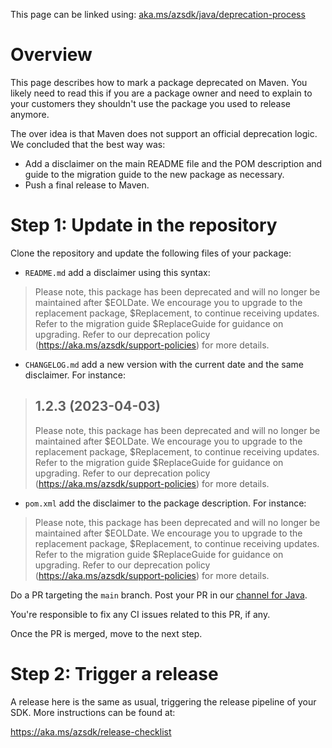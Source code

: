 This page can be linked using: [aka.ms/azsdk/java/deprecation-process](https://aka.ms/azsdk/java/deprecation-process)

# Overview

This page describes how to mark a package deprecated on Maven. You likely need to read this if you are a package owner
and need to explain to your customers they shouldn't use the package you used to release anymore.

The over idea is that Maven does not support an official deprecation logic. We concluded that the best way was:

- Add a disclaimer on the main README file and the POM description and guide to the migration guide to the new package
  as necessary.
- Push a final release to Maven.

# Step 1: Update in the repository

Clone the repository and update the following files of your package:

- `README.md` add a disclaimer using this syntax:

> Please note, this package has been deprecated and will no longer be maintained after $EOLDate. We encourage you to
> upgrade to the replacement package, $Replacement, to continue receiving updates. Refer to the migration guide 
> $ReplaceGuide for guidance on upgrading. Refer to our deprecation policy (https://aka.ms/azsdk/support-policies) for
> more details.

- `CHANGELOG.md` add a new version with the current date and the same disclaimer. For instance:

> ## 1.2.3 (2023-04-03)
> 
> Please note, this package has been deprecated and will no longer be maintained after $EOLDate. We encourage you to
> upgrade to the replacement package, $Replacement, to continue receiving updates. Refer to the migration guide
> $ReplaceGuide for guidance on upgrading. Refer to our deprecation policy (https://aka.ms/azsdk/support-policies) for
> more details.

- `pom.xml` add the disclaimer to the package description. For instance:

> Please note, this package has been deprecated and will no longer be maintained after $EOLDate. We encourage you to
> upgrade to the replacement package, $Replacement, to continue receiving updates. Refer to the migration guide
> $ReplaceGuide for guidance on upgrading. Refer to our deprecation policy (https://aka.ms/azsdk/support-policies) for
> more details.

Do a PR targeting the `main` branch. Post your PR in our [channel for Java](https://teams.microsoft.com/l/channel/19%3a5e673e41085f4a7eaaf20823b85b2b53%40thread.skype/Language%2520-%2520Java?groupId=3e17dcb0-4257-4a30-b843-77f47f1d4121&tenantId=72f988bf-86f1-41af-91ab-2d7cd011db47).

You're responsible to fix any CI issues related to this PR, if any.

Once the PR is merged, move to the next step.

# Step 2: Trigger a release

A release here is the same as usual, triggering the release pipeline of your SDK. More instructions can be found at:

https://aka.ms/azsdk/release-checklist
